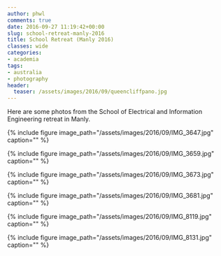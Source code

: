 ```yaml
---
author: phwl
comments: true
date: 2016-09-27 11:19:42+00:00
slug: school-retreat-manly-2016
title: School Retreat (Manly 2016)
classes: wide
categories:
- academia
tags:
- australia
- photography
header:
  teaser: /assets/images/2016/09/queencliffpano.jpg
---
```


Here are some photos from the School of Electrical and Information Engineering retreat in Manly.

{% include figure image_path="/assets/images/2016/09/IMG_3647.jpg" caption="" %}

{% include figure image_path="/assets/images/2016/09/IMG_3659.jpg" caption="" %}

{% include figure image_path="/assets/images/2016/09/IMG_3673.jpg" caption="" %}

{% include figure image_path="/assets/images/2016/09/IMG_3681.jpg" caption="" %}

{% include figure image_path="/assets/images/2016/09/IMG_8119.jpg" caption="" %}


{% include figure image_path="/assets/images/2016/09/IMG_8131.jpg" caption="" %}

